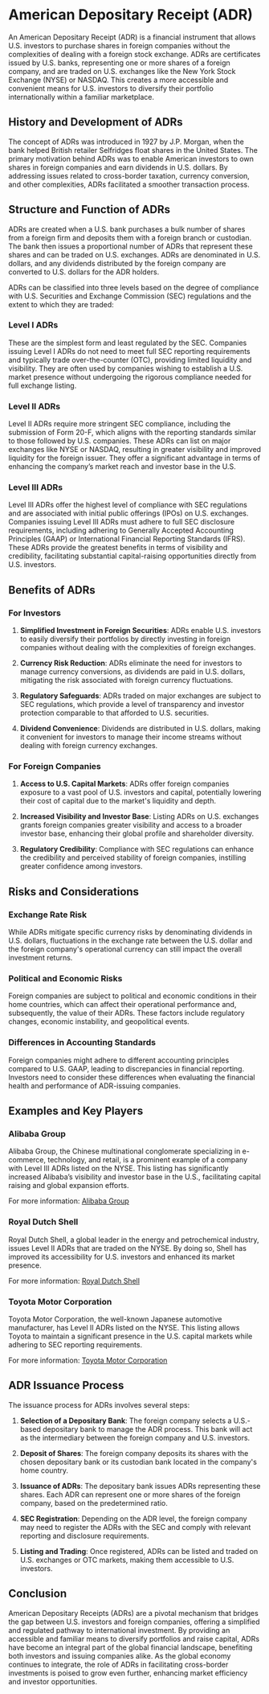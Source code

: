 # American Depositary Receipt (ADR)

An American Depositary Receipt (ADR) is a financial instrument that allows U.S. investors to purchase shares in foreign companies without the complexities of dealing with a foreign stock exchange. ADRs are certificates issued by U.S. banks, representing one or more shares of a foreign company, and are traded on U.S. exchanges like the New York Stock Exchange (NYSE) or NASDAQ. This creates a more accessible and convenient means for U.S. investors to diversify their portfolio internationally within a familiar marketplace.

## History and Development of ADRs

The concept of ADRs was introduced in 1927 by J.P. Morgan, when the bank helped British retailer Selfridges float shares in the United States. The primary motivation behind ADRs was to enable American investors to own shares in foreign companies and earn dividends in U.S. dollars. By addressing issues related to cross-border taxation, currency conversion, and other complexities, ADRs facilitated a smoother transaction process.

## Structure and Function of ADRs

ADRs are created when a U.S. bank purchases a bulk number of shares from a foreign firm and deposits them with a foreign branch or custodian. The bank then issues a proportional number of ADRs that represent these shares and can be traded on U.S. exchanges. ADRs are denominated in U.S. dollars, and any dividends distributed by the foreign company are converted to U.S. dollars for the ADR holders.

ADRs can be classified into three levels based on the degree of compliance with U.S. Securities and Exchange Commission (SEC) regulations and the extent to which they are traded:

### Level I ADRs

These are the simplest form and least regulated by the SEC. Companies issuing Level I ADRs do not need to meet full SEC reporting requirements and typically trade over-the-counter (OTC), providing limited liquidity and visibility. They are often used by companies wishing to establish a U.S. market presence without undergoing the rigorous compliance needed for full exchange listing.

### Level II ADRs

Level II ADRs require more stringent SEC compliance, including the submission of Form 20-F, which aligns with the reporting standards similar to those followed by U.S. companies. These ADRs can list on major exchanges like NYSE or NASDAQ, resulting in greater visibility and improved liquidity for the foreign issuer. They offer a significant advantage in terms of enhancing the company’s market reach and investor base in the U.S.

### Level III ADRs

Level III ADRs offer the highest level of compliance with SEC regulations and are associated with initial public offerings (IPOs) on U.S. exchanges. Companies issuing Level III ADRs must adhere to full SEC disclosure requirements, including adhering to Generally Accepted Accounting Principles (GAAP) or International Financial Reporting Standards (IFRS). These ADRs provide the greatest benefits in terms of visibility and credibility, facilitating substantial capital-raising opportunities directly from U.S. investors.

## Benefits of ADRs

### For Investors

1. **Simplified Investment in Foreign Securities**: ADRs enable U.S. investors to easily diversify their portfolios by directly investing in foreign companies without dealing with the complexities of foreign exchanges.

2. **Currency Risk Reduction**: ADRs eliminate the need for investors to manage currency conversions, as dividends are paid in U.S. dollars, mitigating the risk associated with foreign currency fluctuations.

3. **Regulatory Safeguards**: ADRs traded on major exchanges are subject to SEC regulations, which provide a level of transparency and investor protection comparable to that afforded to U.S. securities.

4. **Dividend Convenience**: Dividends are distributed in U.S. dollars, making it convenient for investors to manage their income streams without dealing with foreign currency exchanges.

### For Foreign Companies

1. **Access to U.S. Capital Markets**: ADRs offer foreign companies exposure to a vast pool of U.S. investors and capital, potentially lowering their cost of capital due to the market's liquidity and depth.

2. **Increased Visibility and Investor Base**: Listing ADRs on U.S. exchanges grants foreign companies greater visibility and access to a broader investor base, enhancing their global profile and shareholder diversity.

3. **Regulatory Credibility**: Compliance with SEC regulations can enhance the credibility and perceived stability of foreign companies, instilling greater confidence among investors.

## Risks and Considerations

### Exchange Rate Risk

While ADRs mitigate specific currency risks by denominating dividends in U.S. dollars, fluctuations in the exchange rate between the U.S. dollar and the foreign company's operational currency can still impact the overall investment returns.

### Political and Economic Risks

Foreign companies are subject to political and economic conditions in their home countries, which can affect their operational performance and, subsequently, the value of their ADRs. These factors include regulatory changes, economic instability, and geopolitical events.

### Differences in Accounting Standards

Foreign companies might adhere to different accounting principles compared to U.S. GAAP, leading to discrepancies in financial reporting. Investors need to consider these differences when evaluating the financial health and performance of ADR-issuing companies.

## Examples and Key Players

### Alibaba Group

Alibaba Group, the Chinese multinational conglomerate specializing in e-commerce, technology, and retail, is a prominent example of a company with Level III ADRs listed on the NYSE. This listing has significantly increased Alibaba’s visibility and investor base in the U.S., facilitating capital raising and global expansion efforts.

For more information: [Alibaba Group](https://www.alibabagroup.com/en/global/home)

### Royal Dutch Shell

Royal Dutch Shell, a global leader in the energy and petrochemical industry, issues Level II ADRs that are traded on the NYSE. By doing so, Shell has improved its accessibility for U.S. investors and enhanced its market presence.

For more information: [Royal Dutch Shell](https://www.shell.com)

### Toyota Motor Corporation

Toyota Motor Corporation, the well-known Japanese automotive manufacturer, has Level II ADRs listed on the NYSE. This listing allows Toyota to maintain a significant presence in the U.S. capital markets while adhering to SEC reporting requirements.

For more information: [Toyota Motor Corporation](https://www.toyota-global.com)

## ADR Issuance Process

The issuance process for ADRs involves several steps:

1. **Selection of a Depositary Bank**: The foreign company selects a U.S.-based depositary bank to manage the ADR process. This bank will act as the intermediary between the foreign company and U.S. investors.

2. **Deposit of Shares**: The foreign company deposits its shares with the chosen depositary bank or its custodian bank located in the company's home country.

3. **Issuance of ADRs**: The depositary bank issues ADRs representing these shares. Each ADR can represent one or more shares of the foreign company, based on the predetermined ratio.

4. **SEC Registration**: Depending on the ADR level, the foreign company may need to register the ADRs with the SEC and comply with relevant reporting and disclosure requirements.

5. **Listing and Trading**: Once registered, ADRs can be listed and traded on U.S. exchanges or OTC markets, making them accessible to U.S. investors.

## Conclusion

American Depositary Receipts (ADRs) are a pivotal mechanism that bridges the gap between U.S. investors and foreign companies, offering a simplified and regulated pathway to international investment. By providing an accessible and familiar means to diversify portfolios and raise capital, ADRs have become an integral part of the global financial landscape, benefiting both investors and issuing companies alike. As the global economy continues to integrate, the role of ADRs in facilitating cross-border investments is poised to grow even further, enhancing market efficiency and investor opportunities.